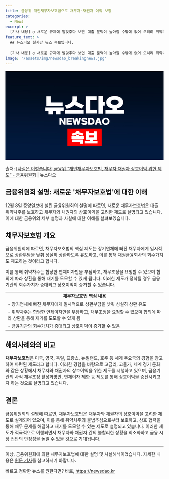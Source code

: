 ```yaml
---
title: 금융위 개인채무자보호법으로 채무자·채권자 이익 보장
categories:
  - News
excerpt: >
  [기사 내용] ○ 새로운 규제에 발맞추다 보면 대출 문턱이 높아질 수밖에 없어 오히려 취약차주가 제도권 밖으…
feature_text: >
  ## 뉴스다오 실시간 뉴스 속보입니다.

  [기사 내용] ○ 새로운 규제에 발맞추다 보면 대출 문턱이 높아질 수밖에 없어 오히려 취약차주가 제도권 밖으…
image: '/assets/img/newsdao_breakingnews.jpg'
---
```


![뉴스다오 속보](/assets/img/newsdao_breakingnews.jpg)

<p>출처: <a href="https://newsdao.kr/2770" rel="dofollow">[사실은 이렇습니다] 금융위 “개인채무자보호법, 채무자·채권자 상호이익 위한 제도” - 금융위원회</a> | 뉴스다오</p>

<h2>금융위원회 설명: 새로운 '채무자보호법'에 대한 이해</h2>

<p data-ke-size="size16">12월 8일 중앙일보에 실린 금융위원회의 설명에 따르면, 새로운 채무자보호법은 대출 취약차주를 보호하고 채무자와 채권자의 상호이익을 고려한 제도로 설명되고 있습니다. 이에 대한 금융위의 세부 설명과 사실에 대한 이해를 살펴보겠습니다.</p>

<h2 data-ke-size="size26">채무자보호법 개요</h2>

<p data-ke-size="size16">금융위원회에 따르면, 채무자보호법의 핵심 제도는 장기연체에 빠진 채무자에게 일시적으로 상환부담을 낮춰 성실히 상환하도록 유도하고, 이를 통해 채권금융회사의 회수가치도 제고하는 것이라고 합니다.</p>

<p data-ke-size="size16">이를 통해 취약차주는 합당한 연체이자만을 부담하고, 채무조정을 요청할 수 있으며 합의에 따라 상환을 통해 재기를 도모할 수 있게 됩니다. 이러한 제도가 정착될 경우 금융기관의 회수가치가 증대되고 상호이익이 증가할 수 있습니다.</p>

<table>
	<tr>
		<td style="text-align: center; height: 17px;"><b>채무자보호법 핵심 내용</b></td>
	</tr>
	<tr>
		<td style="text-align: left; height: 17px;">- 장기연체에 빠진 채무자에게 일시적으로 상환부담을 낮춰 성실히 상환 유도</td>
	</tr>
	<tr>
		<td style="text-align: left; height: 17px;">- 취약차주는 합당한 연체이자만을 부담하고, 채무조정을 요청할 수 있으며 합의에 따라 상환을 통해 재기를 도모할 수 있게 됨</td>
	</tr>
	<tr>
		<td style="text-align: left; height: 17px;">- 금융기관의 회수가치가 증대되고 상호이익이 증가할 수 있음</td>
	</tr>
</table>

<h2 data-ke-size="size26">해외사례와의 비교</h2>

<p data-ke-size="size16"><b>채무자보호법</b>은 미국, 영국, 독일, 프랑스, 뉴질랜드, 호주 등 세계 주요국의 경험을 참고하여 마련된 제도라고 합니다. 이러한 경험을 바탕으로 고금리, 고물가, 세계 경기 둔화와 같은 상황에서 채무자와 채권자의 상호이익을 위한 제도를 시행하고 있으며, 금융기관의 사적 채무조정 활성화방안, 연체이자 제한 등 제도를 통해 상호이익을 증진시키고자 하는 것으로 설명되고 있습니다.</p>

<h2 data-ke-size="size26">결론</h2>

<p data-ke-size="size16">금융위원회의 설명에 따르면, 채무자보호법은 채무자와 채권자의 상호이익을 고려한 제도로 설계되어 있으며, 이를 통해 취약차주의 불법추심으로부터 보호하고, 상호 협력을 통해 채무 문제를 해결하고 재기를 도모할 수 있는 제도로 설명되고 있습니다. 이러한 제도가 적극적으로 이행되면서 채무자와 채권자 간의 불합리한 상황을 최소화하고 금융 시장 전반의 안정성을 높일 수 있을 것으로 기대됩니다.</p>

<hr>

<p data-ke-size="size16">이상, 금융위원회에 의한 채무자보호법에 대한 설명 및 사실해석이었습니다. 자세한 내용은 <a href="https://newsdao.kr/2770" target="_blank" rel="noopener">원문 기사</a>를 참고하시기 바랍니다.</p> 

빠르고 정확한 뉴스를 원한다면? 바로, <a href="https://newsdao.kr" rel="dofollow">https://newsdao.kr</a>


    
